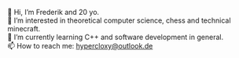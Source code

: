👋 Hi, I’m Frederik and 20 yo. <br>
👀 I’m interested in theoretical computer science, chess and technical minecraft. <br>
🌱 I’m currently learning C++ and software development in general. <br>
📫 How to reach me: hypercloxy@outlook.de

<!---
HyperCloxy/HyperCloxy is a ✨ special ✨ repository because its `README.md` (this file) appears on your GitHub profile.
You can click the Preview link to take a look at your changes.
--->
